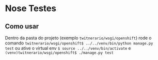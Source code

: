 Nose Testes
===========
Como usar
---------
Dentro da pasta do projeto (exemplo `twitnerario/wsgi/openshift`) rode o comando `twitnerario/wsgi/openshift$ ../../venv/bin/python manage.py test` ou ative o virtual env `$ source ../../venv/bin/activate` e `(venv)twitnerario/wsgi/openshift$ ./manage.py test`
